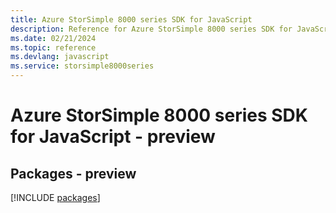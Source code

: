 ```yaml
---
title: Azure StorSimple 8000 series SDK for JavaScript
description: Reference for Azure StorSimple 8000 series SDK for JavaScript
ms.date: 02/21/2024
ms.topic: reference
ms.devlang: javascript
ms.service: storsimple8000series
---
```

# Azure StorSimple 8000 series SDK for JavaScript - preview
## Packages - preview
[!INCLUDE [packages](storsimple-8000-series-index.md)]